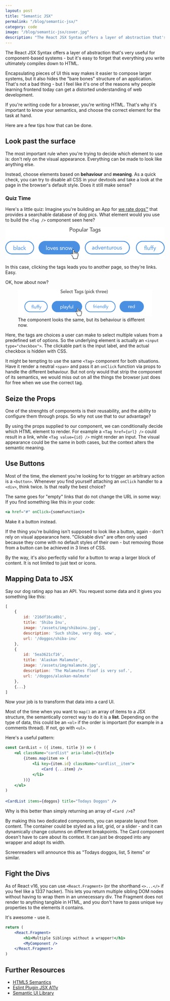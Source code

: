 ```yaml
---
layout: post
title: "Semantic JSX"
permalink: "/blog/semantic-jsx/"
category: code
image: "/blog/semantic-jsx/cover.jpg"
description: "The React JSX Syntax offers a layer of abstraction that's very useful for component-based systems - but it's easy to forget that everything you write ultimately compiles down to HTML."
---
```


<p class="lead">The React JSX Syntax offers a layer of abstraction that's very useful for component-based systems - but it's easy to forget that everything you write ultimately compiles down to HTML.</p>

Encapsulating pieces of UI this way makes it easier to compose larger systems, but it also hides the "bare bones" structure of an application. That's not a bad thing - but I feel like it's one of the reasons why people learning frontend today can get a distorted understanding of web development.

If you're writing code for a browser, you're writing HTML. That's why it's important to know your semantics, and choose the correct element for the task at hand.

Here are a few tips how that can be done.

## Look past the surface

The most important rule when you're trying to decide which element to use is: don't rely on the visual appearance. Everything can be made to look like anything else. 

Instead, choose elements based on **behaviour** and **meaning**. As a quick check, you can try to disable all CSS in your devtools and take a look at the page in the browser's default style. Does it still make sense?

### Quiz Time

Here's a little quiz: Imagine you're building an App for [we rate dogs™](https://twitter.com/dog_rates) that provides a searchable database of dog pics. What element would you use to build the `<Tag />` component seen here?

![four tags with different dog attributes, labelled "Popular Tags"](tags1.png)

In this case, clicking the tags leads you to another page, so they're links. Easy. 

OK, how about now?

<figure>
    <img src="tags2.png" alt="another set of tags that looks the same, labelled 'Select Tags (pick three)'">
    <figcaption>The component looks the same, but its behaviour is different now.</figcaption>
</figure>

Here, the tags are choices a user can make to select multiple values from a predefined set of options. So the underlying element is actually an `<input type="checkbox">`. The clickable part is the input label, and the actual checkbox is hidden with CSS.

It might be tempting to use the same `<Tag>` component for both situations. Have it render a neutral `<span>` and pass it an `onClick` function via props to handle the different behaviour.
But not only would that strip the component of its semantics, we would miss out on all the things the browser just does for free when we use the correct tag.

## Seize the Props

One of the strenghts of components is their reusability, and the ability to configure them through props. So why not use that to our advantage?

By using the props supplied to our component, we can conditionally decide which HTML element to render. For example a `<Tag href={url} />` could result in a link, while `<Tag value={id} />` might render an input. The visual appearance could be the same in both cases, but the context alters the semantic meaning.

## Use Buttons

Most of the time, the element you're looking for to trigger an arbitrary action is a `<button>`. Whenever you find yourself attaching an `onClick` handler to a `<div>`, think twice. Is that really the best choice? 

The same goes for "empty" links that do not change the URL in some way: If you find something like this in your code:

```jsx
<a href="#" onClick={someFunction}>
``` 
Make it a button instead. 

If the thing you're building isn't supposed to look like a button, again - don't rely on visual appearance here. "Clickable divs" are often only used because they come with no default styles of their own - but removing those from a button can be achieved in 3 lines of CSS.

By the way, it's also perfectly valid for a button to wrap a larger block of content. It is not limited to just text or icons. 

## Mapping Data to JSX

Say our dog rating app has an API. You request some data and it gives you something like this:

```js
[
    {
        id: '216df16ca8b1',
        title: 'Shiba Inu',
        image: '/assets/img/shibainu.jpg',
        description: 'Such shibe, very dog. wow',
        url: '/doggos/shiba-inu'
    },
    {
        id: '5ea3621cf16',
        title: 'Alaskan Malamute',
        image: '/assets/img/malamute.jpg',
        description: 'The Malamutes floof is very sof.',
        url: '/doggos/alaskan-malmute'
    },
    {...}
]
```
Now your job is to transform that data into a card UI.

Most of the time when you want to `map()` an array of items to a JSX structure, the semantically correct way to do it is a **list**. Depending on the type of data, this could be an `<ol>` if the order is important (for example in a comments thread). If not, go with `<ul>`.

Here's a useful pattern:

```jsx
const CardList = ({ items, title }) => (
    <ul className="cardlist" aria-label={title}>
        {items.map(item => (
            <li key={item.id} className="cardlist__item">
                <Card {...item} />
            </li>
        ))}
    </ul>
)

<CardList items={doggos} title="Todays Doggos" />
```

Why is this better than simply returning an array of `<Card />`s?

By making this two dedicated components, you can separate layout from content.
The container could be styled as a list, grid, or a slider - and it can dynamically change columns on different breakpoints. The Card component doesn't have to care about its context. It can just be dropped into any wrapper and adopt its width.

Screenreaders will announce this as "Todays doggos, list, 5 items" or similar.

## Fight the Divs

As of React v16, you can use `<React.Fragment>` (or the shorthand `<>...</>` if you feel like a 1337 hacker). This lets you return multiple sibling DOM nodes without having to wrap them in an unnecessary div. The Fragment does not render to anything tangible in HTML, and you don't have to pass unique `key` properties to the elements it contains. 

It's awesome - use it.

```jsx
return (
    <React.Fragment>
        <h1>Multiple Siblings without a wrapper!</h1>
        <MyComponent />
    </React.Fragment>
)
```

## Further Resources

* [HTML5 Semantics](http://html5doctor.com/lets-talk-about-semantics/)
* [Eslint Plugin JSX A11y](https://www.npmjs.com/package/eslint-plugin-jsx-a11y)
* [Semantic UI Library](https://react.semantic-ui.com/introduction)
